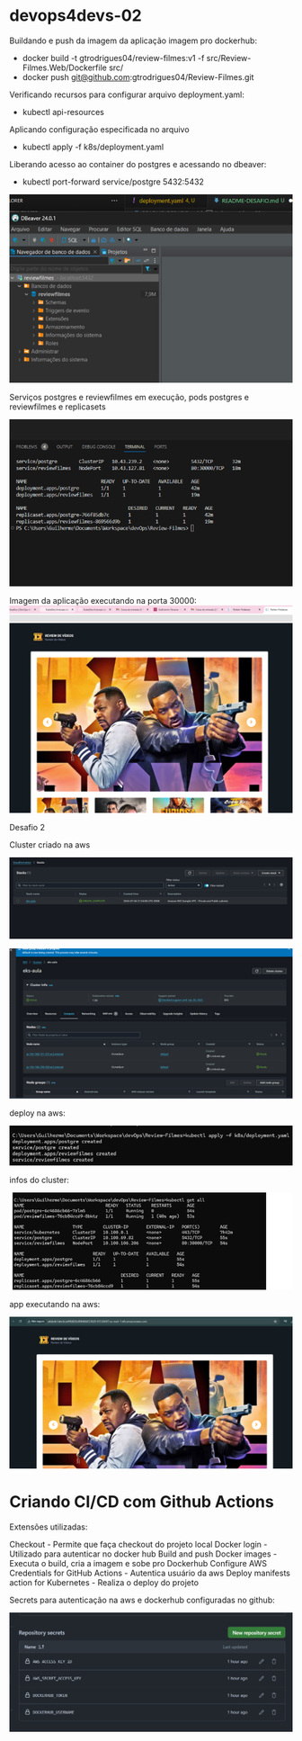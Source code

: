 # devops4devs-02

Buildando e push da imagem da aplicação imagem pro dockerhub:
 - docker build -t gtrodrigues04/review-filmes:v1 -f src/Review-Filmes.Web/Dockerfile src/
 - docker push git@github.com:gtrodrigues04/Review-Filmes.git

Verificando recursos para configurar arquivo deployment.yaml:
 - kubectl api-resources
 
Aplicando configuração especificada no arquivo 
- kubectl apply -f k8s/deployment.yaml

Liberando acesso ao container do postgres e acessando no dbeaver:
 - kubectl port-forward service/postgre 5432:5432

 ![Alt text](image.png)

 Serviços postgres e reviewfilmes em execução, pods postgres e reviewfilmes e replicasets

 ![Alt text](image-1.png)

 Imagem da aplicação executando na porta 30000:
    ![Alt text](image-2.png)

Desafio 2 

 Cluster criado na aws 
 
 ![Alt text](image-4.png)

 ![Alt text](cluster.png)

 deploy na aws:

 ![Alt text](image-5.png)

 infos do cluster:

![Alt text](image-7.png)

app executando na aws:

![Alt text](app-aws.png)

# Criando CI/CD com Github Actions

Extensões utilizadas:

Checkout - Permite que faça checkout do projeto local
Docker login - Utilizado para autenticar no docker hub
Build and push Docker images - Executa o build, cria a imagem e sobe pro Dockerhub
Configure AWS Credentials for GitHub Actions - Autentica usuário da aws
Deploy manifests action for Kubernetes - Realiza o deploy do projeto

Secrets para autenticação na aws e dockerhub configuradas no github:

![Alt text](image-8.png)


